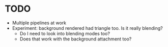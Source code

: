 # TODO

- Multiple pipelines at work
- Experiment: background rendered had triangle too. Is it really blending?
  - Do I need to look into blending modes too?
  - Does that work with the background attachment too?
